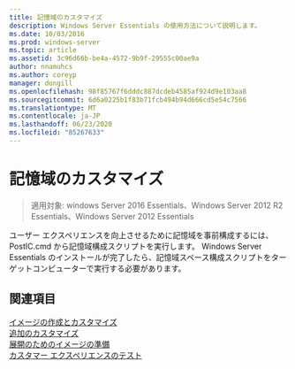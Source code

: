 ```yaml
---
title: 記憶域のカスタマイズ
description: Windows Server Essentials の使用方法について説明します。
ms.date: 10/03/2016
ms.prod: windows-server
ms.topic: article
ms.assetid: 3c96d66b-be4a-4572-9b9f-29555c00ae9a
author: nnamuhcs
ms.author: coreyp
manager: dongill
ms.openlocfilehash: 98f85767f6dddc887dcdeb4585af924d9e103aa8
ms.sourcegitcommit: 6d6a0225b1f83b71fcb494b94d666cd5e54c7566
ms.translationtype: MT
ms.contentlocale: ja-JP
ms.lasthandoff: 06/23/2020
ms.locfileid: "85267633"
---
```

# <a name="customize-storage-spaces"></a>記憶域のカスタマイズ

>適用対象: windows Server 2016 Essentials、Windows Server 2012 R2 Essentials、Windows Server 2012 Essentials

ユーザー エクスペリエンスを向上させるために記憶域を事前構成するには、PostIC.cmd から記憶域構成スクリプトを実行します。 Windows Server Essentials のインストールが完了したら、記憶域スペース構成スクリプトをターゲットコンピューターで実行する必要があります。
  
## <a name="see-also"></a>関連項目  

 [イメージの作成とカスタマイズ](Creating-and-Customizing-the-Image.md)   
 [追加のカスタマイズ](Additional-Customizations.md)   
 [展開のためのイメージの準備](Preparing-the-Image-for-Deployment.md)   
 [カスタマー エクスペリエンスのテスト](Testing-the-Customer-Experience.md)
 

